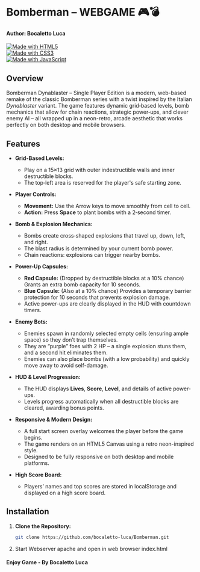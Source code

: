 # Bomberman – WEBGAME 🎮💣
#### Author: Bocaletto Luca

[![Made with HTML5](https://img.shields.io/badge/Made%20with-HTML5-E34F26?logo=html5)](https://www.w3.org/html/)  
[![Made with CSS3](https://img.shields.io/badge/Made%20with-CSS3-1572B6?logo=css3)](https://www.w3.org/Style/CSS/)  
[![Made with JavaScript](https://img.shields.io/badge/Made%20with-JavaScript-F7DF1E?logo=javascript)](https://developer.mozilla.org/docs/Web/JavaScript)  

## Overview

Bomberman Dynablaster – Single Player Edition is a modern, web-based remake of the classic Bomberman series with a twist inspired by the Italian *Dynablaster* variant. The game features dynamic grid‑based levels, bomb mechanics that allow for chain reactions, strategic power‑ups, and clever enemy AI – all wrapped up in a neon-retro, arcade aesthetic that works perfectly on both desktop and mobile browsers.

## Features

- **Grid-Based Levels:**  
  - Play on a 15×13 grid with outer indestructible walls and inner destructible blocks.
  - The top‑left area is reserved for the player's safe starting zone.
  
- **Player Controls:**  
  - **Movement:** Use the Arrow keys to move smoothly from cell to cell.
  - **Action:** Press **Space** to plant bombs with a 2‑second timer.
  
- **Bomb & Explosion Mechanics:**  
  - Bombs create cross‑shaped explosions that travel up, down, left, and right.
  - The blast radius is determined by your current bomb power.
  - Chain reactions: explosions can trigger nearby bombs.
  
- **Power-Up Capsules:**  
  - **Red Capsule:** (Dropped by destructible blocks at a 10% chance) Grants an extra bomb capacity for 10 seconds.
  - **Blue Capsule:** (Also at a 10% chance) Provides a temporary barrier protection for 10 seconds that prevents explosion damage.
  - Active power-ups are clearly displayed in the HUD with countdown timers.
  
- **Enemy Bots:**  
  - Enemies spawn in randomly selected empty cells (ensuring ample space) so they don’t trap themselves.
  - They are “purple” foes with 2 HP – a single explosion stuns them, and a second hit eliminates them.
  - Enemies can also place bombs (with a low probability) and quickly move away to avoid self-damage.
  
- **HUD & Level Progression:**  
  - The HUD displays **Lives**, **Score**, **Level**, and details of active power-ups.
  - Levels progress automatically when all destructible blocks are cleared, awarding bonus points.
  
- **Responsive & Modern Design:**  
  - A full start screen overlay welcomes the player before the game begins.
  - The game renders on an HTML5 Canvas using a retro neon-inspired style.
  - Designed to be fully responsive on both desktop and mobile platforms.
  
- **High Score Board:**  
  - Players’ names and top scores are stored in localStorage and displayed on a high score board.

## Installation

1. **Clone the Repository:**  
   ```bash
   git clone https://github.com/bocaletto-luca/Bomberman.git
2. Start Webserver apache and open in web browser index.html

#### Enjoy Game - By Bocaletto Luca
